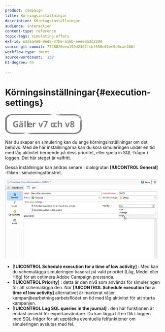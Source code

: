 ```yaml
---
product: campaign
title: Körningsinställningar
description: Körningsinställningar
audience: interaction
content-type: reference
topic-tags: simulating-offers
exl-id: e2dea4a0-9ed8-47b6-a16b-eeee653d2290
source-git-commit: 7728826eea199d2367fcbf556c01ec9d6cae466f
workflow-type: tm+mt
source-wordcount: '138'
ht-degree: 4%

---
```


# Körningsinställningar{#execution-settings}

![](../../assets/common.svg)

När du skapar en simulering kan du ange körningsinställningar om det behövs. Med de här inställningarna kan du köra simuleringen under en tid med låg aktivitet beroende på dess prioritet, eller spela in SQL-frågor i loggen. Det här steget är valfritt.

Dessa inställningar kan ändras senare i dialogrutan **[!UICONTROL General]** -fliken i simuleringsfönstret.

![](assets/offer_simulation_008.png)

* **[!UICONTROL Schedule execution for a time of low activity]** : Med kan du schemalägga simuleringen baserat på vald prioritet (Låg, Medel eller Hög) för att optimera Adobe Campaign prestanda.
* **[!UICONTROL Priority]** : detta är den nivå som används för simuleringen för att schemalägga den. När **[!UICONTROL Schedule execution for a time of low activity]** alternativet är markerat väljer kampanjbearbetningsarbetsflödet en tid med låg aktivitet för att starta kampanjen.
* **[!UICONTROL Log SQL queries in the journal]** : den här funktionen är endast avsedd för expertanvändare. Du kan lägga till en flik i loggen med SQL-frågor för att upptäcka eventuella felfunktioner om simuleringen avslutas med fel.
